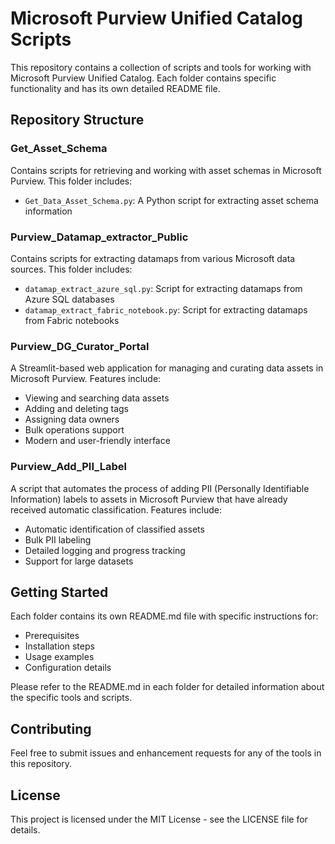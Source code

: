 # Microsoft Purview Unified Catalog Scripts

This repository contains a collection of scripts and tools for working with Microsoft Purview Unified Catalog. Each folder contains specific functionality and has its own detailed README file.

## Repository Structure

### Get_Asset_Schema
Contains scripts for retrieving and working with asset schemas in Microsoft Purview. This folder includes:
- `Get_Data_Asset_Schema.py`: A Python script for extracting asset schema information

### Purview_Datamap_extractor_Public
Contains scripts for extracting datamaps from various Microsoft data sources. This folder includes:
- `datamap_extract_azure_sql.py`: Script for extracting datamaps from Azure SQL databases
- `datamap_extract_fabric_notebook.py`: Script for extracting datamaps from Fabric notebooks

### Purview_DG_Curator_Portal
A Streamlit-based web application for managing and curating data assets in Microsoft Purview. Features include:
- Viewing and searching data assets
- Adding and deleting tags
- Assigning data owners
- Bulk operations support
- Modern and user-friendly interface

### Purview_Add_PII_Label
A script that automates the process of adding PII (Personally Identifiable Information) labels to assets in Microsoft Purview that have already received automatic classification. Features include:
- Automatic identification of classified assets
- Bulk PII labeling
- Detailed logging and progress tracking
- Support for large datasets

## Getting Started
Each folder contains its own README.md file with specific instructions for:
- Prerequisites
- Installation steps
- Usage examples
- Configuration details

Please refer to the README.md in each folder for detailed information about the specific tools and scripts.


## Contributing
Feel free to submit issues and enhancement requests for any of the tools in this repository.

## License
This project is licensed under the MIT License - see the LICENSE file for details.

